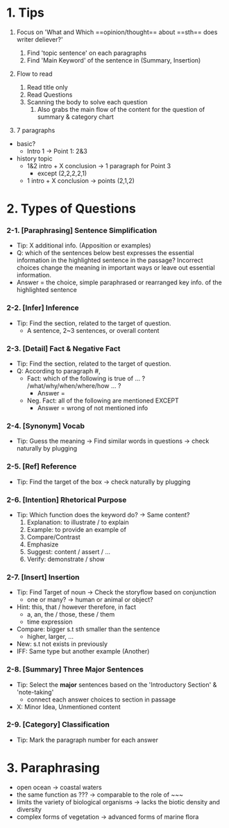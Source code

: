 # 1. Tips

1. Focus on 'What and Which ==opinion/thought== about ==sth== does writer deliever?'
	1. Find 'topic sentence' on each paragraphs
 	2. Find 'Main Keyword' of the sentence in (Summary, Insertion)    	

3. Flow to read
	1. Read title only
	2. Read Questions
	3. Scanning the body to solve each question 
		1. Also grabs the main flow of the content for the question of summary & category chart
        
4. 7 paragraphs
- basic?
	- Intro 1 -> Point 1: 2&3 
- history topic
	- 1&2 intro + X conclusion -> 1 paragraph for Point 3
		- except (2,2,2,2,1)
	- 1 intro + X conclusion -> points (2,1,2)


# 2. Types of Questions
### 2-1. [Paraphrasing] Sentence Simplification
- Tip: X additional info. (Apposition or examples)
- Q: which of the sentences below best expresses the essential information in the highlighted sentence in the passage? Incorrect choices change the meaning in important ways or leave out essential information.
- Answer = the choice,  simple paraphrased or rearranged key info. of the highlighted sentence

### 2-2. [Infer] Inference
- Tip: Find the section, related to the target of question.
	- A sentence, 2~3 sentences, or overall content
### 2-3. [Detail] Fact & Negative Fact
- Tip: Find the section, related to the target of question.
- Q: According to paragraph #,
	- Fact: which of the following is true of ... ? /what/why/when/where/how ... ?
		- Answer = 
	- Neg. Fact: all of the following are mentioned EXCEPT
		- Answer = wrong of not mentioned info

### 2-4. [Synonym] Vocab
- Tip: Guess the meaning -> Find similar words in questions -> check naturally by plugging
### 2-5. [Ref] Reference
- Tip: Find the target of the box -> check naturally by plugging

### 2-6. [Intention] Rhetorical Purpose
- Tip: Which function does the keyword do? -> Same content?
	1. Explanation: to illustrate / to explain
	2. Example: to provide an example of
	3. Compare/Contrast
	4. Emphasize
	5. Suggest: content / assert / ...
	6. Verify: demonstrate / show

### 2-7. [Insert] Insertion
- Tip: Find Target of noun -> Check the storyflow based on conjunction
	- one or many? -> human or animal or object? 
- Hint: this, that / however therefore, in fact
   - a, an, the / those, these / them
   - time expression
- Compare: bigger s.t  sth smaller than the sentence
   - higher, larger, ...
- New: s.t not exists in previously
- IFF: Same type but another example (Another) 

### 2-8. [Summary] Three Major Sentences
- Tip: Select the **major** sentences based on the 'Introductory Section' & 'note-taking'
	- connect each answer choices to section in passage
- X: Minor Idea, Unmentioned content
### 2-9. [Category] Classification
- Tip: Mark the paragraph number for each answer


# 3. Paraphrasing
- open ocean -> coastal waters
- the same function as ??? -> comparable to the role of ~~~
- limits the variety of biological organisms -> lacks the biotic density and diversity
- complex forms of vegetation -> advanced forms of marine flora
